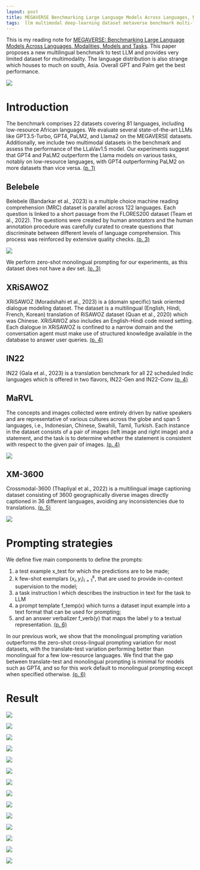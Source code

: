 ```yaml
---
layout: post
title: MEGAVERSE Benchmarking Large Language Models Across Languages, Modalities, Models and Tasks
tags:  llm multimodal deep-learning dataset metaverse benchmark multi-lingual marvl in22 XRiSAWOZ Belebele xm-3600 gpt palm llama
---
```


This is my reading note for [MEGAVERSE: Benchmarking Large Language Models Across Languages, Modalities, Models and Tasks](http://arxiv.org/abs/2311.07463). This paper proposes a new multilingual benchmark to test LLM and provides very limited dataset for multimodality. The language distribution is also strange which houses to much on south, Asia. Overall GPT and Palm get the best performance.

![](https://raw.githubusercontent.com/zhangtemplar/zhangtemplar.github.io/master/uPic/ahujaMEGAVERSEBenchmarkingLarge2023-3-x54-y415.png) 

# Introduction
The benchmark comprises 22 datasets covering 81 languages, including low-resource African languages. We evaluate several state-of-the-art LLMs like GPT3.5-Turbo, GPT4, PaLM2, and Llama2 on the MEGAVERSE datasets. Additionally, we include two multimodal datasets in the benchmark and assess the performance of the LLaVav1.5 model. Our experiments suggest that GPT4 and PaLM2 outperform the Llama models on various tasks, notably on low-resource languages, with GPT4 outperforming PaLM2 on more datasets than vice versa. [(p. 1)](zotero://open-pdf/library/items/NYAI8CVQ?page=1&annotation=3R7MUGRA)

## Belebele
Belebele (Bandarkar et al., 2023) is a multiple choice machine reading comprehension (MRC) dataset is parallel across 122 languages. Each question is linked to a short passage from the FLORES200 dataset (Team et al., 2022). The questions were created by human annotators and the human annotation procedure was carefully curated to create questions that discriminate between different levels of language comprehension. This process was reinforced by extensive quality checks. [(p. 3)](zotero://open-pdf/library/items/NYAI8CVQ?page=3&annotation=8JUY3CCC)

![](https://raw.githubusercontent.com/zhangtemplar/zhangtemplar.github.io/master/uPic/ahujaMEGAVERSEBenchmarkingLarge2023-3-x301-y177.png) 

We perform zero-shot monolingual prompting for our experiments, as this dataset does not have a dev set. [(p. 3)](zotero://open-pdf/library/items/NYAI8CVQ?page=3&annotation=SAIQ5ZET)

## XRiSAWOZ
XRiSAWOZ (Moradshahi et al., 2023) is a (domain specific) task oriented dialogue modeling dataset. The dataset is a multilingual (English, Hindi, French, Korean) translation of RiSAWOZ dataset (Quan et al., 2020) which was Chinese.  XRiSAWOZ also includes an English-Hindi code mixed setting.  Each dialogue in XRiSAWOZ is confined to a narrow domain and the conversation agent must make use of structured knowledge available in the database to answer user queries. [(p. 4)](zotero://open-pdf/library/items/NYAI8CVQ?page=4&annotation=N4LFAVJP)

## IN22
IN22 (Gala et al., 2023) is a translation benchmark for all 22 scheduled Indic languages which is offered in two flavors, IN22-Gen and IN22-Conv [(p. 4)](zotero://open-pdf/library/items/NYAI8CVQ?page=4&annotation=ECTUC6CI)

## MaRVL
The concepts and images collected were entirely driven by native speakers and are representative of various cultures across the globe and span 5 languages, i.e., Indonesian, Chinese, Swahili, Tamil, Turkish. Each instance in the dataset consists of a pair of images (left image and right image) and a statement, and the task is to determine whether the statement is consistent with respect to the given pair of images. [(p. 4)](zotero://open-pdf/library/items/NYAI8CVQ?page=4&annotation=VWKTIC4H)

![](https://raw.githubusercontent.com/zhangtemplar/zhangtemplar.github.io/master/uPic/ahujaMEGAVERSEBenchmarkingLarge2023-5-x67-y660.png) 

## XM-3600
Crossmodal-3600 (Thapliyal et al., 2022) is a multilingual image captioning dataset consisting of 3600 geographically diverse images directly captioned in 36 different languages, avoiding any inconsistencies due to translations. [(p. 5)](zotero://open-pdf/library/items/NYAI8CVQ?page=5&annotation=LK589J2G)

![](https://raw.githubusercontent.com/zhangtemplar/zhangtemplar.github.io/master/uPic/ahujaMEGAVERSEBenchmarkingLarge2023-5-x63-y350.png) 

# Prompting strategies
We define five main components to define the prompts:
1. a test example x_test for which the predictions are to be made;
2. k few-shot exemplars ${(x_i, y_i)}^k _{i=1}$, that are used to provide in-context supervision to the model;
3. a task instruction I which describes the instruction in text for the task to LLM
4. a prompt template f_temp(x) which turns a dataset input example into a text format that can be used for prompting; 
5. and an answer verbalizer f_verb(y) that maps the label y to a textual representation. [(p. 6)](zotero://open-pdf/library/items/NYAI8CVQ?page=6&annotation=QL8P5AE7)

In our previous work, we show that the monolingual prompting variation outperforms the zero-shot cross-lingual prompting variation for most datasets, with the translate-test variation performing better than monolingual for a few low-resource languages.  We find that the gap between translate-test and monolingual prompting is minimal for models such as GPT4, and so for this work default to monolingual prompting except when specified otherwise. [(p. 6)](zotero://open-pdf/library/items/NYAI8CVQ?page=6&annotation=5RJ62HPY)

# Result
![](https://raw.githubusercontent.com/zhangtemplar/zhangtemplar.github.io/master/uPic/ahujaMEGAVERSEBenchmarkingLarge2023-8-x73-y563.png) 

![](https://raw.githubusercontent.com/zhangtemplar/zhangtemplar.github.io/master/uPic/ahujaMEGAVERSEBenchmarkingLarge2023-9-x73-y122.png) 

![](https://raw.githubusercontent.com/zhangtemplar/zhangtemplar.github.io/master/uPic/ahujaMEGAVERSEBenchmarkingLarge2023-10-x73-y450.png) 

![](https://raw.githubusercontent.com/zhangtemplar/zhangtemplar.github.io/master/uPic/ahujaMEGAVERSEBenchmarkingLarge2023-10-x69-y100.png) 

![](https://raw.githubusercontent.com/zhangtemplar/zhangtemplar.github.io/master/uPic/ahujaMEGAVERSEBenchmarkingLarge2023-12-x65-y550.png) 

![](https://raw.githubusercontent.com/zhangtemplar/zhangtemplar.github.io/master/uPic/ahujaMEGAVERSEBenchmarkingLarge2023-12-x73-y316.png) 

![](https://raw.githubusercontent.com/zhangtemplar/zhangtemplar.github.io/master/uPic/ahujaMEGAVERSEBenchmarkingLarge2023-12-x63-y72.png) 

![](https://raw.githubusercontent.com/zhangtemplar/zhangtemplar.github.io/master/uPic/ahujaMEGAVERSEBenchmarkingLarge2023-15-x64-y544.png) 

![](https://raw.githubusercontent.com/zhangtemplar/zhangtemplar.github.io/master/uPic/ahujaMEGAVERSEBenchmarkingLarge2023-15-x73-y314.png) 

![](https://raw.githubusercontent.com/zhangtemplar/zhangtemplar.github.io/master/uPic/ahujaMEGAVERSEBenchmarkingLarge2023-15-x70-y78.png) 

![](https://raw.githubusercontent.com/zhangtemplar/zhangtemplar.github.io/master/uPic/ahujaMEGAVERSEBenchmarkingLarge2023-16-x62-y531.png) 

![](https://raw.githubusercontent.com/zhangtemplar/zhangtemplar.github.io/master/uPic/ahujaMEGAVERSEBenchmarkingLarge2023-16-x60-y351.png) 

![](https://raw.githubusercontent.com/zhangtemplar/zhangtemplar.github.io/master/uPic/ahujaMEGAVERSEBenchmarkingLarge2023-17-x59-y596.png) 

![](https://raw.githubusercontent.com/zhangtemplar/zhangtemplar.github.io/master/uPic/ahujaMEGAVERSEBenchmarkingLarge2023-17-x57-y408.png)
